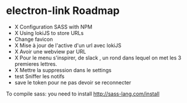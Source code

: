 # electron-link Roadmap 

- X Configuration SASS with NPM
- X Using lokiJS to store URLs
- Change favicon
- X Mise à jour de l'active d'un url avec lokiJS
- X Avoir une webview par URL
- X Pour le menu s'inspirer, de slack , un rond dans lequel on met les 3 premieres lettres. 
- X Mettre la suppression dans le settings
- test Sniffer les notifs
- save le token pour ne pas devoir se reconnecter

To compile sass: you need to install http://sass-lang.com/install
